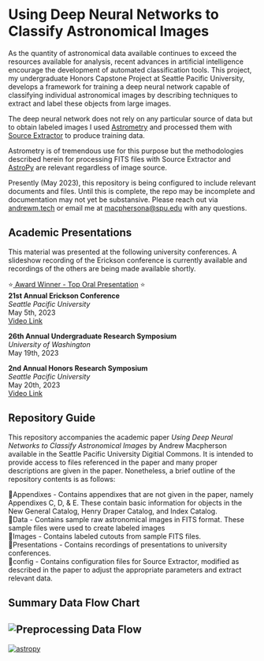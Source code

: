 # Using Deep Neural Networks to Classify Astronomical Images
As the quantity of astronomical data available continues to exceed the resources available for analysis, recent advances in artificial intelligence encourage the development of automated classification tools. This project, my undergraduate Honors Capstone Project at Seattle Pacific University, develops a framework for training a deep neural network capable of classifying individual astronomical images by describing techniques to extract and label these objects from large images.

The deep neural network does not rely on any particular source of data but to obtain labeled images I used <a href="https://nova.astrometry.com">Astrometry</a> and processed them with <a href="https://www.astromatic.net/software/sextractor/">Source Extractor</a> to produce training data.

Astrometry is of tremendous use for this purpose but the methodologies described herein for processing FITS files with Source Extractor and <a href="https://www.astropy.org">AstroPy</a> are relevant regardless of image source. 

Presently (May 2023), this repository is being configured to include relevant documents and files. Until this is complete, the repo may be incomplete and documentation may not yet be substansive. Please reach out via <a href="https://andrewm.tech#three">andrewm.tech</a> or email me at <a href="mailto:macphersona@spu.edu">macphersona@spu.edu</a> with any questions.

## Academic Presentations
This material was presented at the following university conferences. A slideshow recording of the Erickson conference is currently available and recordings of the others are being made available shortly.

:star:<a href="https://sitecoremaster.spu.edu/-/media/academics/college-of-arts-sciences/erickson/2023/Erickson-2023-awardees.ashx"> Award Winner - Top Oral Presentation</a> :star:<br>
<b>21st Annual Erickson Conference</b><br>
<i>Seattle Pacific University</i><br>
May 5th, 2023<br>
<a href="https://youtu.be/vKQuGpHbEUY">Video Link</a>

<b>26th Annual Undergraduate Research Symposium</b><br>
<i>University of Washington</i><br>
May 19th, 2023

<b>2nd Annual Honors Research Symposium</b><br>
<i>Seattle Pacific University</i><br>
May 20th, 2023<br>
<a href="https://spu.hosted.panopto.com/Panopto/Pages/Viewer.aspx?pid=2ceddffc-c8ac-414c-b525-b0150113e61e&id=600f5f55-6473-4288-b58d-b015011f1b67&advance=true">Video Link</a>

## Repository Guide
This repository accompanies the academic paper <i>Using Deep Neural Networks to Classify Astronomical Images</i> by Andrew Macpherson available in the Seattle Pacific University Digitial Commons. It is intended to provide access to files referenced in the paper and many proper descriptions are given in the paper. Nonetheless, a brief outline of the repository contents is as follows:

📁Appendixes - Contains appendixes that are not given in the paper, namely Appendixes C, D, & E. These contain basic information for objects in the New General Catalog, Henry Draper Catalog, and Index Catalog.<br>
📁Data - Contains sample raw astronomical images in FITS format. These sample files were used to create labeled images</br>
📁Images - Contains labeled cutouts from sample FITS files.<br>
📁Presentations - Contains recordings of presentations to university conferences.<br>
📁config - Contains configuration files for Source Extractor, modified as described in the paper to adjust the appropriate parameters and extract relevant data.<br>

## Summary Data Flow Chart
![Preprocessing Data Flow](https://user-images.githubusercontent.com/102562791/229910764-7e243235-09e1-4631-baa3-614fc56b4838.png)
---
[![astropy](http://img.shields.io/badge/powered%20by-AstroPy-orange.svg?style=flat)](http://www.astropy.org/)

